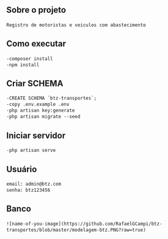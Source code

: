 ## Sobre o projeto
    Registro de motoristas e veiculos com abastecimento
   
## Como executar
    -composer install
    -npm install
    
##    Criar SCHEMA
    -CREATE SCHEMA `btz-transportes`;
    -copy .env.example .env
    -php artisan key:generate
    -php artisan migrate --seed
    
##    Iniciar servidor
    -php artisan serve

##  Usuário
    email: admin@btz.com
    senha: btz123456
   
## Banco
    ![name-of-you-image](https://github.com/RafaelGCampi/btz-transportes/blob/master/modelagem-btz.PNG?raw=true)
